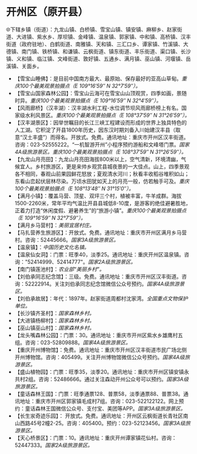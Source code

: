 # 开州区（原开县）  
🌐下辖乡镇（街道）：九龙山镇、白桥镇、雪宝山镇、镇安镇、麻柳乡、赵家街道、大进镇、紫水乡、厚坝镇、金峰镇、温泉镇、郭家镇、中和镇、高桥镇、汉丰街道（政府驻地）、白鹤街道、南雅镇、天和镇、三汇口乡、谭家镇、竹溪镇、大德镇、南门镇、铁桥镇、和谦镇、云枫街道、镇东街道、丰乐街道、渠口镇、长沙镇、义和镇、临江镇、文峰街道、敦好镇、五通乡、满月镇、巫山镇、河堰镇、岳溪镇、关面乡。  
  
* 【雪宝山睡佛】：是目前中国南方最大、最原始、保存最好的亚高山草甸。*重庆100个最美观景拍摄点（E 109°16′59″ N 32°7′59″）。*
* 【雪宝山国家森林公园】：雪宝山云海可在雪宝山山顶观赏，四季如画，景随时异。*重庆100个最美观景拍摄点（E 109°16′59″ N 32°4′59″）。*
* 【风雨廊桥】（汉丰湖）：汉丰湖水利工程-水位调节坝风雨廊桥榜上有名。国家级水利风景区。*重庆100个最美观景拍摄点（E 108°37′59″ N 31°26′59″）。*
* 【汉丰湖景区】：因举世瞩目的长江三峡工程建设而形成的世界上独具特色的人工湖。它积淀了开县1800年历史，因东汉时期刘备入川始建汉丰县（取意“汉土丰盛”）而得名。开放式。免费。通讯地址：重庆市开州区汉丰街道。咨询：023-52555222。“一机智游开州”小程序预约游船和文峰塔门票。*国家4A级旅游景区。重庆100个最美观景拍摄点（E 108°37′59″ N 31°26′59″）。*  
* 【九龙山月亮田】：九龙山月亮田海拔800米以上，空气清新，环境清幽，气候宜人。乡村旅游区，更是来帅乡观赏县城夜景的一大佳点。山上，四季景观各不相同，春观山前果园鲜花怒放；夏观清水河川；秋看丰收稻谷堆积如山；东看山峦起伏层林尽染。万顷水田犹如天上的月亮一般，仿若触手可及。*重庆100个最美观景拍摄点（E 108°13′48″ N 31°15′0″）。*
* 【满月小镇】：覆盖马营、顶星、双坪三个村，植被丰富，牛羊成群。海拔1500-2260米，常年平均气温比开县县城低8-10度，是游客的绝佳避暑胜地，正着力打造“休闲度假、避暑养生”的“旅游小镇”。*重庆100个最美观景拍摄点（E 109°16′59″ N 32°7′59″）。*
* 【满月乡马营村】：*美丽宜居村庄。*
* 【马扎营养生旅游区】：开放式。免费。通讯地址：重庆市开州区满月乡马营村。咨询：52445666。*国家3A级旅游景区。*  
* 【温泉镇】：*中国历史文化名镇。*
* 【温泉仙女洞】：门票：旺季40，淡季25。通讯地址：重庆开州区温泉镇。咨询："52414999、52414777"。*国家2A级旅游景区。*    
* 【南门镇莲池村】：*农业部“美丽乡村”。*
* 【刘伯承同志纪念馆】：三级。免费。通讯地址：重庆市开州区汉丰街道。咨询：52222914。关注刘伯承同志纪念馆微信公众号预约。*国家4A级旅游景区。*  
* 【刘伯承故居】：年代：1897年。赵家街道周都村沈家湾。*全国重点文物保护单位。*
* 【长沙镇齐圣村】：*国家森林乡村。*
* 【大进镇杨柳村】：*国家森林乡村。*
* 【巫山镇巫山村】：*国家森林乡村。*
* 【龙头嘴森林公园】：门票：30。通讯地址：重庆市开州区紫水乡雄鹰村五组。咨询：023-52809888。*国家4A级旅游景区。*  
* 【重庆开州博物馆】：免费。通讯地址：重庆市开州区汉丰街道市民广场北侧开州博物馆。咨询：405499。关注开州博物馆微信公众号预约。*国家4A级旅游景区。*  
* 【盛山植物园】：门票：旺季35，淡季20。通讯地址：重庆市开州区镇安镇永共村2组。咨询：52486666。通过关注森动开州公众号可以预约。*国家3A级旅游景区。*  
* 【童话森林王国】：门票：旺季通票128、普票58，淡季通票88、普票38。通讯地址：重庆市开州区郭家镇毛成村7组。咨询：023-522122122。网上预约：童话森林王国微信公众号、支付宝、美团等APP。*国家3A级旅游景区。*  
* 【长生汖奇迹乐园】： 开放式。免费。通讯地址：开州区云枫街道长青社区南山西路45号2幢2-25。咨询：405400。预约：023-52123456。*国家3A级旅游景区。*  
* 【天心桥景区】：门票：10。通讯地址：重庆开州谭家镇花仙村。咨询：52447333。*国家2A级旅游景区。*  